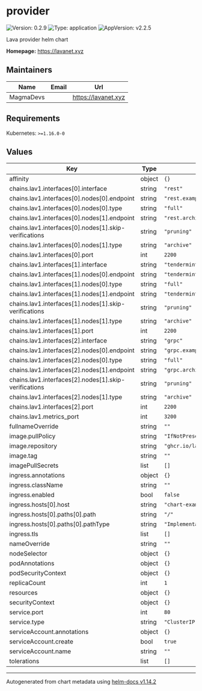 # provider

![Version: 0.2.9](https://img.shields.io/badge/Version-0.2.9-informational?style=flat-square) ![Type: application](https://img.shields.io/badge/Type-application-informational?style=flat-square) ![AppVersion: v2.2.5](https://img.shields.io/badge/AppVersion-v2.2.5-informational?style=flat-square)

Lava provider helm chart

**Homepage:** <https://lavanet.xyz>

## Maintainers

| Name | Email | Url |
| ---- | ------ | --- |
| MagmaDevs |  | <https://lavanet.xyz> |

## Requirements

Kubernetes: `>=1.16.0-0`

## Values

| Key | Type | Default | Description |
|-----|------|---------|-------------|
| affinity | object | `{}` |  |
| chains.lav1.interfaces[0].interface | string | `"rest"` |  |
| chains.lav1.interfaces[0].nodes[0].endpoint | string | `"rest.example.com"` |  |
| chains.lav1.interfaces[0].nodes[0].type | string | `"full"` |  |
| chains.lav1.interfaces[0].nodes[1].endpoint | string | `"rest.archive.example.com"` |  |
| chains.lav1.interfaces[0].nodes[1].skip-verifications | string | `"pruning"` |  |
| chains.lav1.interfaces[0].nodes[1].type | string | `"archive"` |  |
| chains.lav1.interfaces[0].port | int | `2200` |  |
| chains.lav1.interfaces[1].interface | string | `"tendermintrpc"` |  |
| chains.lav1.interfaces[1].nodes[0].endpoint | string | `"tendermintrpc.example.com"` |  |
| chains.lav1.interfaces[1].nodes[0].type | string | `"full"` |  |
| chains.lav1.interfaces[1].nodes[1].endpoint | string | `"tendermintrpc.archive.example.com"` |  |
| chains.lav1.interfaces[1].nodes[1].skip-verifications | string | `"pruning"` |  |
| chains.lav1.interfaces[1].nodes[1].type | string | `"archive"` |  |
| chains.lav1.interfaces[1].port | int | `2200` |  |
| chains.lav1.interfaces[2].interface | string | `"grpc"` |  |
| chains.lav1.interfaces[2].nodes[0].endpoint | string | `"grpc.example.com"` |  |
| chains.lav1.interfaces[2].nodes[0].type | string | `"full"` |  |
| chains.lav1.interfaces[2].nodes[1].endpoint | string | `"grpc.archive.example.com"` |  |
| chains.lav1.interfaces[2].nodes[1].skip-verifications | string | `"pruning"` |  |
| chains.lav1.interfaces[2].nodes[1].type | string | `"archive"` |  |
| chains.lav1.interfaces[2].port | int | `2200` |  |
| chains.lav1.metrics_port | int | `3200` |  |
| fullnameOverride | string | `""` |  |
| image.pullPolicy | string | `"IfNotPresent"` |  |
| image.repository | string | `"ghcr.io/lavanet/lava/lavap"` |  |
| image.tag | string | `""` |  |
| imagePullSecrets | list | `[]` |  |
| ingress.annotations | object | `{}` |  |
| ingress.className | string | `""` |  |
| ingress.enabled | bool | `false` |  |
| ingress.hosts[0].host | string | `"chart-example.local"` |  |
| ingress.hosts[0].paths[0].path | string | `"/"` |  |
| ingress.hosts[0].paths[0].pathType | string | `"ImplementationSpecific"` |  |
| ingress.tls | list | `[]` |  |
| nameOverride | string | `""` |  |
| nodeSelector | object | `{}` |  |
| podAnnotations | object | `{}` |  |
| podSecurityContext | object | `{}` |  |
| replicaCount | int | `1` |  |
| resources | object | `{}` |  |
| securityContext | object | `{}` |  |
| service.port | int | `80` |  |
| service.type | string | `"ClusterIP"` |  |
| serviceAccount.annotations | object | `{}` |  |
| serviceAccount.create | bool | `true` |  |
| serviceAccount.name | string | `""` |  |
| tolerations | list | `[]` |  |

----------------------------------------------
Autogenerated from chart metadata using [helm-docs v1.14.2](https://github.com/norwoodj/helm-docs/releases/v1.14.2)
